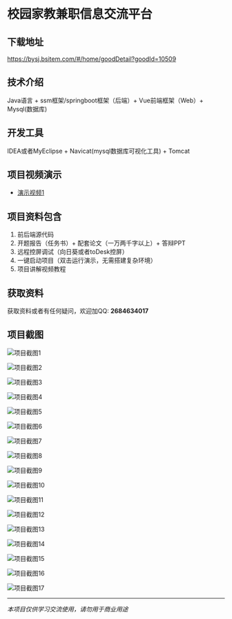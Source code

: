 # 校园家教兼职信息交流平台

## 下载地址
https://bysj.bsitem.com/#/home/goodDetail?goodId=10509

## 技术介绍
Java语言 + ssm框架/springboot框架（后端）+ Vue前端框架（Web）+ Mysql(数据库)

## 开发工具
IDEA或者MyEclipse + Navicat(mysql数据库可视化工具) + Tomcat

## 项目视频演示
- [演示视频1](https://graduation-images.oss-cn-beijing.aliyuncs.com/videos/828%E5%A5%97ssm%E5%BD%95%E5%83%8F/10509_ssm353%E6%A0%A1%E5%9B%AD%E5%AE%B6%E6%95%99%E5%85%BC%E8%81%8C%E4%BF%A1%E6%81%AF%E4%BA%A4%E6%B5%81%E5%B9%B3%E5%8F%B0%E5%BD%95%E5%83%8F.mp4)

## 项目资料包含
1. 前后端源代码
2. 开题报告（任务书）+ 配套论文（一万两千字以上）+ 答辩PPT
3. 远程控屏调试（向日葵或者toDesk控屏）
4. 一键启动项目（双击运行演示，无需搭建复杂环境）
5. 项目讲解视频教程

## 获取资料
获取资料或者有任何疑问，欢迎加QQ: **2684634017**

## 项目截图
![项目截图1](https://graduation-images.oss-cn-beijing.aliyuncs.com/图片/10509/毕设论坛项目主图.jpg)

![项目截图2](https://graduation-images.oss-cn-beijing.aliyuncs.com/图片/10509/1.png)

![项目截图3](https://graduation-images.oss-cn-beijing.aliyuncs.com/图片/10509/2.png)

![项目截图4](https://graduation-images.oss-cn-beijing.aliyuncs.com/图片/10509/3.png)

![项目截图5](https://graduation-images.oss-cn-beijing.aliyuncs.com/图片/10509/4.png)

![项目截图6](https://graduation-images.oss-cn-beijing.aliyuncs.com/图片/10509/5.png)

![项目截图7](https://graduation-images.oss-cn-beijing.aliyuncs.com/图片/10509/6.png)

![项目截图8](https://graduation-images.oss-cn-beijing.aliyuncs.com/图片/10509/7.png)

![项目截图9](https://graduation-images.oss-cn-beijing.aliyuncs.com/图片/10509/8.png)

![项目截图10](https://graduation-images.oss-cn-beijing.aliyuncs.com/图片/10509/9.png)

![项目截图11](https://graduation-images.oss-cn-beijing.aliyuncs.com/图片/10509/10.png)

![项目截图12](https://graduation-images.oss-cn-beijing.aliyuncs.com/图片/10509/11.png)

![项目截图13](https://graduation-images.oss-cn-beijing.aliyuncs.com/图片/10509/12.png)

![项目截图14](https://graduation-images.oss-cn-beijing.aliyuncs.com/图片/10509/13.png)

![项目截图15](https://graduation-images.oss-cn-beijing.aliyuncs.com/图片/10509/14.png)

![项目截图16](https://graduation-images.oss-cn-beijing.aliyuncs.com/图片/10509/15.png)

![项目截图17](https://graduation-images.oss-cn-beijing.aliyuncs.com/图片/10509/16.png)

---
*本项目仅供学习交流使用，请勿用于商业用途*
